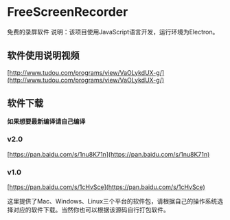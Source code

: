 # FreeScreenRecorder
免费的录屏软件
说明：该项目使用JavaScript语言开发，运行环境为Electron。

## 软件使用说明视频

[http://www.tudou.com/programs/view/VaOLykdUX-g/](http://www.tudou.com/programs/view/VaOLykdUX-g/)

## 软件下载

**如果想要最新编译请自己编译**

### v2.0
[https://pan.baidu.com/s/1nu8K71n](https://pan.baidu.com/s/1nu8K71n)

### v1.0
[https://pan.baidu.com/s/1cHvSce](https://pan.baidu.com/s/1cHvSce)

这里提供了Mac、Windows、Linux三个平台的软件包，请根据自己的操作系统选择对应的软件下载。当然你也可以根据该源码自行打包软件。  
